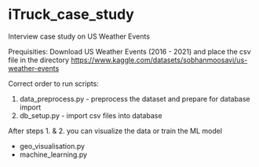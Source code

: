 # iTruck_case_study
Interview case study on US Weather Events

Prequisities:
Download US Weather Events (2016 - 2021) and place the csv file in the directory
https://www.kaggle.com/datasets/sobhanmoosavi/us-weather-events

Correct order to run scripts:
1. data_preprocess.py - preprocess the dataset and prepare for database import
2. db_setup.py - import csv files into database

After steps 1. & 2. you can visualize the data or train the ML model
- geo_visualisation.py
- machine_learning.py 
